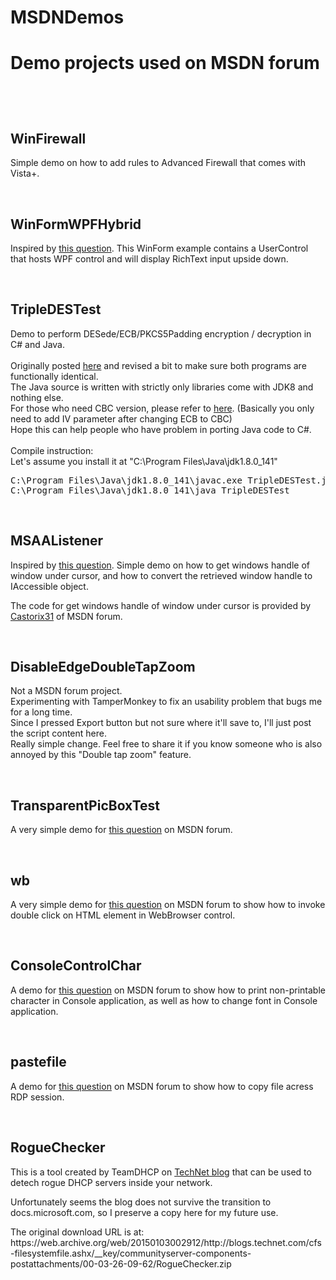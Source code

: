 <h1>MSDNDemos<h1>
<p>Demo projects used on MSDN forum</p>
<br />
<h2>WinFirewall</h2>
<p>Simple demo on how to add rules to Advanced Firewall that comes with Vista+.</p>
<br/>
<h2>WinFormWPFHybrid</h2>
<p>Inspired by <a href="https://social.msdn.microsoft.com/Forums/vstudio/en-US/19ab0539-ba96-461a-8f24-764549e5a73c/up-side-down-text?forum=csharpgeneral">this question</a>. This WinForm example contains a UserControl that hosts WPF control and will display RichText input upside down.</p>
<br/>
<h2>TripleDESTest</h2>
<p>Demo to perform DESede/ECB/PKCS5Padding encryption / decryption in C# and Java.<br />
<br />
Originally posted <a href="https://social.msdn.microsoft.com/Forums/en-US/e82f8000-b9ea-486e-b55d-39ee1716a865/triple-des-decryption-error-bad-data?forum=netfxbcl">here</a> and revised a bit to make sure both programs are functionally identical.<br />
The Java source is written with strictly only libraries come with JDK8 and nothing else.<br />
For those who need CBC version, please refer to <a href="https://stackoverflow.com/questions/20227/how-do-i-use-3des-encryption-decryption-in-java">here</a>. (Basically you only need to add IV parameter after changing ECB to CBC)<br />
Hope this can help people who have problem in porting Java code to C#.<br />
<br />
Compile instruction:<br />
Let's assume you install it at "C:\Program Files\Java\jdk1.8.0_141"<br />
<pre>
C:\Program Files\Java\jdk1.8.0_141\javac.exe TripleDESTest.java
C:\Program Files\Java\jdk1.8.0_141\java TripleDESTest
</pre>
</p>
<br/>
<h2>MSAAListener</h2>
<p>Inspired by <a href="https://social.msdn.microsoft.com/Forums/en-US/fec2e073-0ca5-4375-8a1d-be8e7b78c986/object-under-mouse-cursor?forum=netfxbcl">this question</a>. Simple demo on how to get windows handle of window under cursor, and how to convert the retrieved window handle to IAccessible object.</p>
<p>The code for get windows handle of window under cursor is provided by <a href="https://social.msdn.microsoft.com/profile/castorix31/?ws=usercard-mini">Castorix31</a> of MSDN forum.</p>
<br/>
<h2>DisableEdgeDoubleTapZoom</h2>
<p>Not a MSDN forum project.<br />
Experimenting with TamperMonkey to fix an usability problem that bugs me for a long time.<br />
Since I pressed Export button but not sure where it'll save to, I'll just post the script content here.<br />
Really simple change. Feel free to share it if you know someone who is also annoyed by this "Double tap zoom" feature.</p>
<br/>
<h2>TransparentPicBoxTest</h2>
<p>A very simple demo for <a href="https://social.msdn.microsoft.com/Forums/en-US/7dafceb4-96b2-4b94-955c-1af63b5c969c/how-do-i-make-a-picture-with-transparent-background-on-a-windows-form?forum=winforms">this question</a> on MSDN forum.</p>
<br/>
<h2>wb</h2>
<p>A very simple demo for <a href="https://social.msdn.microsoft.com/Forums/vstudio/en-US/6520da59-0a45-49ff-aae6-cb217e0edfc2/how-can-i-make-double-click-in-webbrowser?forum=winforms">this question</a> on MSDN forum to show how to invoke double click on HTML element in WebBrowser control.</p>
<br/>
<h2>ConsoleControlChar</h2>
<p>A demo for <a href="https://social.msdn.microsoft.com/Forums/en-US/d48da1d5-71a0-4125-800d-b7be5cf3ab27/none-printable-character-in-c?forum=csharpgeneral">this question</a> on MSDN forum to show how to print non-printable character in Console application, as well as how to change font in Console application.</p>
<br/>
<h2>pastefile</h2>
<p>A demo for <a href="https://social.msdn.microsoft.com/Forums/en-US/f1d3f3a9-db68-4225-9a01-64c327f7f56f/filedescriptor-clipboard-paste-a-zero-byte-file-to-remote-desktop?forum=csharpgeneral">this question</a> on MSDN forum to show how to copy file acress RDP session.</p>
<br/>
<h2>RogueChecker</h2>
  <p>This is a tool created by TeamDHCP on <a href="https://web.archive.org/web/20100601022750/http://blogs.technet.com/b/teamdhcp/archive/2009/07/03/rogue-dhcp-server-detection.aspx">TechNet blog</a> that can be used to detech rogue DHCP servers inside your network.</p>
<p>Unfortunately seems the blog does not survive the transition to docs.microsoft.com, so I preserve a copy here for my future use.</p>
<p>The original download URL is at: https://web.archive.org/web/20150103002912/http://blogs.technet.com/cfs-filesystemfile.ashx/__key/communityserver-components-postattachments/00-03-26-09-62/RogueChecker.zip </p>
<br/>
